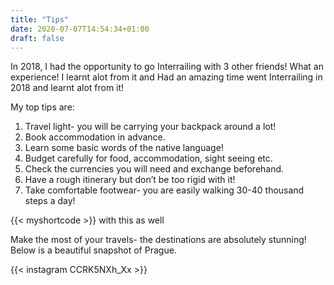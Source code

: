 ```yaml
---
title: "Tips"
date: 2020-07-07T14:54:34+01:00
draft: false
---
```

In 2018, I had the opportunity to go Interrailing with 3 other friends! What an experience! I learnt alot from it and Had an amazing time  went Interrailing in 2018 and learnt alot from it!

My top tips are:
1. Travel light- you will be carrying your backpack around a lot!
2. Book accommodation in advance.
1. Learn some basic words of the native language!
1. Budget carefully for food, accommodation, sight seeing etc. 
1. Check the currencies you will need and exchange beforehand.
1. Have a rough itinerary but don’t be too rigid with it!
1. Take comfortable footwear- you are easily walking 30-40 thousand steps a day!

{{< myshortcode >}} with this as well 

Make the most of your travels- the destinations are absolutely stunning! Below is a beautiful snapshot of Prague. 

{{< instagram CCRK5NXh_Xx >}}